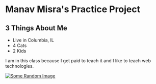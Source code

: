 # Manav Misra's Practice Project

## 3 Things About Me
- Live in Columbia, IL
- 4 Cats
- 2 Kids

I am in this class because I get paid to teach it and I like to teach web technologies.

[![Some Random Image](https://picsum.photos/200/300)
](https://swic.edu)

